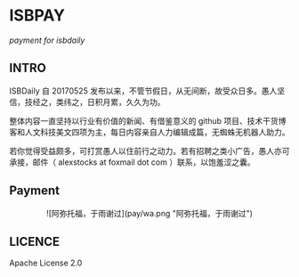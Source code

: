 # ISBPAY

 *payment for isbdaily*

## INTRO

ISBDaily 自 20170525 发布以来，不管节假日，从无间断，故受众日多。愚人坚信，技经之，类纬之，日积月累，久久为功。

整体内容一直坚持以行业有价值的新闻、有借鉴意义的 github 项目、技术干货博客和人文科技美文四项为主，每日内容亲自人力编辑成篇，无蜘蛛无机器人助力。

若你觉得受益颇多，可打赏愚人以住前行之动力。若有招聘之类小广告，愚人亦可承接，邮件（ alexstocks at foxmail dot com ）联系，以饱羞涩之囊。

## Payment

<center> ![阿弥托福，于雨谢过](pay/wa.png "阿弥托福，于雨谢过") </center>

## LICENCE

Apache License 2.0

